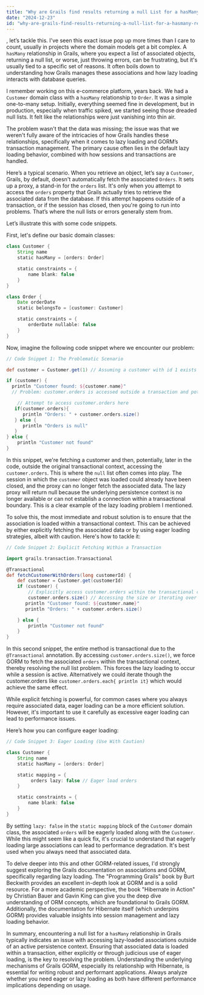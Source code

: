 ```yaml
---
title: "Why are Grails find results returning a null List for a hasMany relationship?"
date: "2024-12-23"
id: "why-are-grails-find-results-returning-a-null-list-for-a-hasmany-relationship"
---
```


, let’s tackle this. I've seen this exact issue pop up more times than I care to count, usually in projects where the domain models get a bit complex. A `hasMany` relationship in Grails, where you expect a list of associated objects, returning a null list, or worse, just throwing errors, can be frustrating, but it's usually tied to a specific set of reasons. It often boils down to understanding how Grails manages these associations and how lazy loading interacts with database queries.

I remember working on this e-commerce platform, years back. We had a `Customer` domain class with a `hasMany` relationship to `Order`. It was a simple one-to-many setup. Initially, everything seemed fine in development, but in production, especially when traffic spiked, we started seeing those dreaded null lists. It felt like the relationships were just vanishing into thin air.

The problem wasn't that the data was missing; the issue was that we weren't fully aware of the intricacies of how Grails handles these relationships, specifically when it comes to lazy loading and GORM’s transaction management. The primary cause often lies in the default lazy loading behavior, combined with how sessions and transactions are handled.

Here’s a typical scenario. When you retrieve an object, let’s say a `Customer`, Grails, by default, doesn't automatically fetch the associated `Orders`. It sets up a proxy, a stand-in for the `orders` list. It's only when you attempt to access the `orders` property that Grails actually tries to retrieve the associated data from the database. If this attempt happens outside of a transaction, or if the session has closed, then you're going to run into problems. That’s where the null lists or errors generally stem from.

Let’s illustrate this with some code snippets.

First, let's define our basic domain classes:

```groovy
class Customer {
    String name
    static hasMany = [orders: Order]

    static constraints = {
        name blank: false
    }
}

class Order {
    Date orderDate
    static belongsTo = [customer: Customer]

    static constraints = {
        orderDate nullable: false
    }
}
```

Now, imagine the following code snippet where we encounter our problem:

```groovy
// Code Snippet 1: The Problematic Scenario

def customer = Customer.get(1) // Assuming a customer with id 1 exists

if (customer) {
  println "Customer found: ${customer.name}"
  // Problem: customer.orders is accessed outside a transaction and potentially after session closure

    // Attempt to access customer.orders here
   if(customer.orders){
      println "Orders: " + customer.orders.size()
   } else {
      println "Orders is null"
   }
} else {
    println "Customer not found"
}
```

In this snippet, we're fetching a customer and then, potentially, later in the code, outside the original transactional context, accessing the `customer.orders`. This is where the `null` list often comes into play. The session in which the `customer` object was loaded could already have been closed, and the proxy can no longer fetch the associated data. The lazy proxy will return null because the underlying persistence context is no longer available or can not establish a connection within a transactional boundary. This is a clear example of the lazy loading problem I mentioned.

To solve this, the most immediate and robust solution is to ensure that the association is loaded within a transactional context. This can be achieved by either explicitly fetching the associated data or by using eager loading strategies, albeit with caution. Here's how to tackle it:

```groovy
// Code Snippet 2: Explicit Fetching Within a Transaction

import grails.transaction.Transactional

@Transactional
def fetchCustomerWithOrders(long customerId) {
    def customer = Customer.get(customerId)
    if (customer) {
        // Explicitly access customer.orders within the transactional context
        customer.orders.size() // Accessing the size or iterating over it forces the retrieval.
       println "Customer found: ${customer.name}"
       println "Orders: " + customer.orders.size()

    } else {
        println "Customer not found"
    }
}
```

In this second snippet, the entire method is transactional due to the `@Transactional` annotation. By accessing `customer.orders.size()`, we force GORM to fetch the associated `orders` within the transactional context, thereby resolving the null list problem. This forces the lazy loading to occur while a session is active. Alternatively we could iterate though the customer.orders like `customer.orders.each{ println it}` which would achieve the same effect.

While explicit fetching is powerful, for common cases where you always require associated data, eager loading can be a more efficient solution. However, it's important to use it carefully as excessive eager loading can lead to performance issues.

Here’s how you can configure eager loading:

```groovy
// Code Snippet 3: Eager Loading (Use With Caution)

class Customer {
    String name
    static hasMany = [orders: Order]

    static mapping = {
         orders lazy: false // Eager load orders
    }

    static constraints = {
        name blank: false
    }
}
```

By setting `lazy: false` in the `static mapping` block of the `Customer` domain class, the associated `orders` will be eagerly loaded along with the `Customer`. While this might seem like a quick fix, it's crucial to understand that eagerly loading large associations can lead to performance degradation. It's best used when you always need that associated data.

To delve deeper into this and other GORM-related issues, I'd strongly suggest exploring the Grails documentation on associations and GORM, specifically regarding lazy loading. The "Programming Grails" book by Burt Beckwith provides an excellent in-depth look at GORM and is a solid resource. For a more academic perspective, the book "Hibernate in Action" by Christian Bauer and Gavin King can give you the deep dive understanding of ORM concepts, which are foundational to Grails GORM. Additionally, the documentation for Hibernate itself (which underpins GORM) provides valuable insights into session management and lazy loading behavior.

In summary, encountering a null list for a `hasMany` relationship in Grails typically indicates an issue with accessing lazy-loaded associations outside of an active persistence context. Ensuring that associated data is loaded within a transaction, either explicitly or through judicious use of eager loading, is the key to resolving the problem. Understanding the underlying mechanisms of Grails GORM, especially its relationship with Hibernate, is essential for writing robust and performant applications. Always analyze whether you need eager or lazy loading as both have different performance implications depending on usage.
